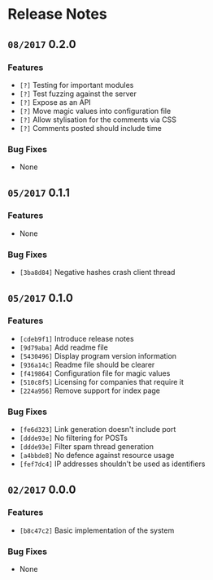 # Release Notes

## `08/2017` 0.2.0

### Features

  * `[?]` Testing for important modules
  * `[?]` Test fuzzing against the server
  * `[?]` Expose as an API
  * `[?]` Move magic values into configuration file
  * `[?]` Allow stylisation for the comments via CSS
  * `[?]` Comments posted should include time

### Bug Fixes

  * None

## `05/2017` 0.1.1

### Features

  * None

### Bug Fixes

  * `[3ba8d84]` Negative hashes crash client thread

## `05/2017` 0.1.0

### Features

  * `[cdeb9f1]` Introduce release notes
  * `[9d79aba]` Add readme file
  * `[5430496]` Display program version information
  * `[936a14c]` Readme file should be clearer
  * `[f419864]` Configuration file for magic values
  * `[510c8f5]` Licensing for companies that require it
  * `[224a956]` Remove support for index page

### Bug Fixes

  * `[fe6d323]` Link generation doesn't include port
  * `[ddde93e]` No filtering for POSTs
  * `[ddde93e]` Filter spam thread generation
  * `[a4bbde8]` No defence against resource usage
  * `[fef7dc4]` IP addresses shouldn't be used as identifiers

## `02/2017` 0.0.0

### Features

  * `[b8c47c2]` Basic implementation of the system

### Bug Fixes

  * None
